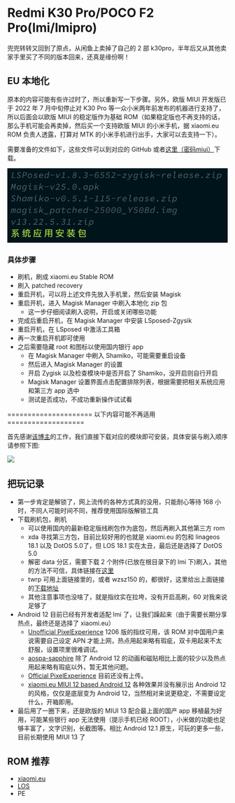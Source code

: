 # Redmi K30 Pro/POCO F2 Pro(lmi/lmipro)

兜兜转转又回到了原点，从闲鱼上卖掉了自己的 2 部 k30pro，半年后又从其他卖家手里买了不同的版本回来，还真是缘份啊！

## EU 本地化

原本的内容可能有些许过时了，所以重新写一下步骤。另外，欧版 MIUI 开发版已于 2022 年 7 月中旬停止对 K30 Pro 等一众小米两年前发布的机器进行支持了，所以后面会以欧版 MIUI 的稳定版作为基础 ROM（如果稳定版也不再支持的话，那么手机可能会再卖掉，然后买一个支持欧版 MIUI 的小米手机，据 xiaomi.eu ROM 负责人透露，打算对 MTK 的小米手机进行出手，大家可以去支持一下）。

需要准备的文件如下，这些文件可以到对应的 GitHub 或者[这里（密码miui）](https://www.aliyundrive.com/s/TSSYk5Wf8rL)下载。

![](https://github.com/i0Ek3/PlayWithGeekWay/blob/master/image/mod.jpg)

### 具体步骤

- 刷机，刷成 xiaomi.eu Stable ROM
- 刷入 patched recovery
- 重启开机，可以将上述文件先放入手机里，然后安装 Magisk
- 重启开机，进入 Magisk Manager 中刷入本地化 zip 包
  - 这一步仔细阅读刷入说明，开启或关闭哪些功能
- 完成后重启开机，在 Magisk Manager 中安装 LSposed-Zgysik
- 重启开机，在 LSposed 中激活工具箱
- 再一次重启开机即可使用
- 之后需要隐藏 root 和图标以使用国内银行 app
  - 在 Magisk Manager 中刷入 Shamiko，可能需要重启设备
  - 然后进入 Magisk Manager 的设置
  - 开启 Zygisk 以及检查模块中是否开启了 Shamiko，没开启则自行开启
  - Magisk Manager 设置界面点击配置排除列表，根据需要把相关系统应用和第三方 app 选中
  - 测试是否成功，不成功重新操作试试看

===================== 以下内容可能不再适用 ===================

首先感谢[该博主](https://blog.minamigo.moe/archives/184)的工作，我们直接下载对应的模块即可安装，具体安装与刷入顺序请参照下图:

![](https://github.com/i0Ek3/PlayWithGeekWay/blob/master/image/xiaomi.eu_localization.png)

## 把玩记录

- 第一步肯定是解锁了，网上流传的各种方式真的没用，只能耐心等待 168 小时，不同人可能时间不同，推荐使用国际版解锁工具
- 下载刷机包，刷机
  - 可以使用国内的最新稳定版线刷包作为底包，然后再刷入其他第三方 rom
  - xda 寻找第三方包，目前比较好用的也就是 xiaomi.eu 的包和 linageos 18.1 以及 DotOS 5.0了，但 LOS 18.1 实在太丑，最后还是选择了 DotOS 5.0
  - 解密 data 分区，需要下载 2 个附件(已放在根目录下的 lmi 下)刷入，其他的方法不可信，具体链接在[这里](https://forum.xda-developers.com/t/recovery-3-5-1-unofficial-twrp-poco-f2-pro-redmi-k30-pro-lmi.4241707/)
  - twrp 可用上面链接里的，或者 wzsz150 的，都很好，这里给出上面链接的[下载地址](https://sourceforge.net/projects/mbroms/files/TWRPLMI/)
  - 其他注意事项也没啥了，就是指纹实在拉垮，没有开启高刷，60 对我来说足够了
- Android 12 目前已经有开发者适配 lmi 了，让我们躁起来（由于需要长期分享热点，最终还是选择了 xiaomi.eu）
  - [Unofficial PixelExperience](https://forum.xda-developers.com/t/updated-08-12-2021-rom-12-0-twelve-pixel-experience-for-k30-pro-zoom-poco-f2-pro-lmi-lmipro.4275995/) 1206 版的指纹可用，该 ROM 对中国用户来说需要自己设定 APN 才能上网，热点用起来略有瑕疵，双卡用起来不太舒服，设置项里很难调试。
  - [aospa-sapphire](https://forum.xda-developers.com/t/paranoid-android-sapphire-alpha-1-poco-f2-pro.4370679/) 除了 Android 12 的动画和磁贴相比上面的较少以及热点用起来略有瑕疵以外，暂无其他问题。
  - [Official PixelExperience](https://download.pixelexperience.org/lmi) 目前还没有上传。
  - [xiaomi.eu MIUI 12 based Android 12](https://sourceforge.net/projects/xiaomi-eu-multilang-miui-roms/files/xiaomi.eu/MIUI-WEEKLY-RELEASES/) 各种效果并没有展示出 Android 12 的风格，仅仅是底层变为 Android 12，当然相对来说更稳定，不需要设定什么，开箱即用。
- 最后用了一圈下来，还是欧版的 MIUI 13 配合最上面的国产 app 移植最为好用，可能某些银行 app 无法使用（提示手机已经 ROOT），小米做的功能也足够丰富了，文字识别，长截图等。相比 Android 12.1 原生，可玩的更多一些，目前长期使用 MIUI 13 了

## ROM 推荐

- [xiaomi.eu](https://sourceforge.net/projects/xiaomi-eu-multilang-miui-roms/files/xiaomi.eu/)
- [LOS](https://files.sebaubuntu.dev/ROMs/lmi/LineageOS/11/)
- PE
